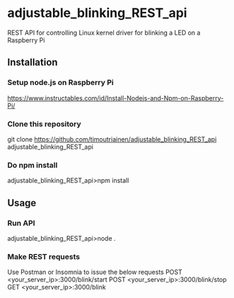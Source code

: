 # adjustable_blinking_REST_api
REST API for controlling Linux kernel driver for blinking a LED on a Raspberry Pi

## Installation

### Setup node.js on Raspberry Pi
https://www.instructables.com/id/Install-Nodejs-and-Npm-on-Raspberry-Pi/

### Clone this repository
git clone https://github.com/timoutriainen/adjustable_blinking_REST_api adjustable_blinking_REST_api 

### Do npm install
adjustable_blinking_REST_api>npm install

## Usage

### Run API
adjustable_blinking_REST_api>node .

### Make REST requests
Use Postman or Insomnia to issue the below requests
POST <your_server_ip>:3000/blink/start
POST <your_server_ip>:3000/blink/stop
GET <your_server_ip>:3000/blink
